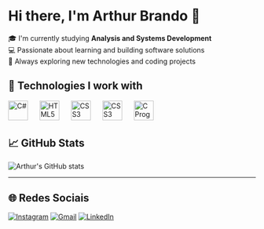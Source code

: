 # Hi there, I'm Arthur Brando 👋

🎓 I'm currently studying **Analysis and Systems Development**  
💻 Passionate about learning and building software solutions  
🚀 Always exploring new technologies and coding projects

## 🧠 Technologies I work with

<p align="left">
  <img src="https://cdn.jsdelivr.net/gh/devicons/devicon/icons/csharp/csharp-original.svg" height="40" alt="C#" />
  <strong style="margin-right: 20px;"></strong>

  <img src="https://cdn.jsdelivr.net/gh/devicons/devicon/icons/html5/html5-original.svg" height="40" alt="HTML5" />
  <strong style="margin-right: 20px;"></strong>

  <img src="https://cdn.jsdelivr.net/gh/devicons/devicon/icons/css3/css3-original.svg" height="40" alt="CSS3" />
  <strong style="margin-right: 20px;"></strong>

  <img src="https://cdn.jsdelivr.net/gh/devicons/devicon/icons/python/python-original.svg" height="40" alt="CSS3" />
  <strong style="margin-right: 20px;"></strong>
  
  <img src="https://img.icons8.com/ios/452/c-programming.png" height="40" alt="C Programming" />
</p>

## 📈 GitHub Stats

![Arthur's GitHub stats](https://github-readme-stats.vercel.app/api?username=brandoarth&show_icons=true&theme=radical)

---

## 🌐 Redes Sociais

[![Instagram](https://img.shields.io/badge/Instagram-E4405F?style=for-the-badge&logo=instagram&logoColor=white)](https://instagram.com/)
[![Gmail](https://img.shields.io/badge/Gmail-D14836?style=for-the-badge&logo=gmail&logoColor=white)](mailto:arthur11.brando@gmail.com)
[![LinkedIn](https://img.shields.io/badge/LinkedIn-0A66C2?style=for-the-badge&logo=linkedin&logoColor=white)](https://linkedin.com/in/seuperfil)

